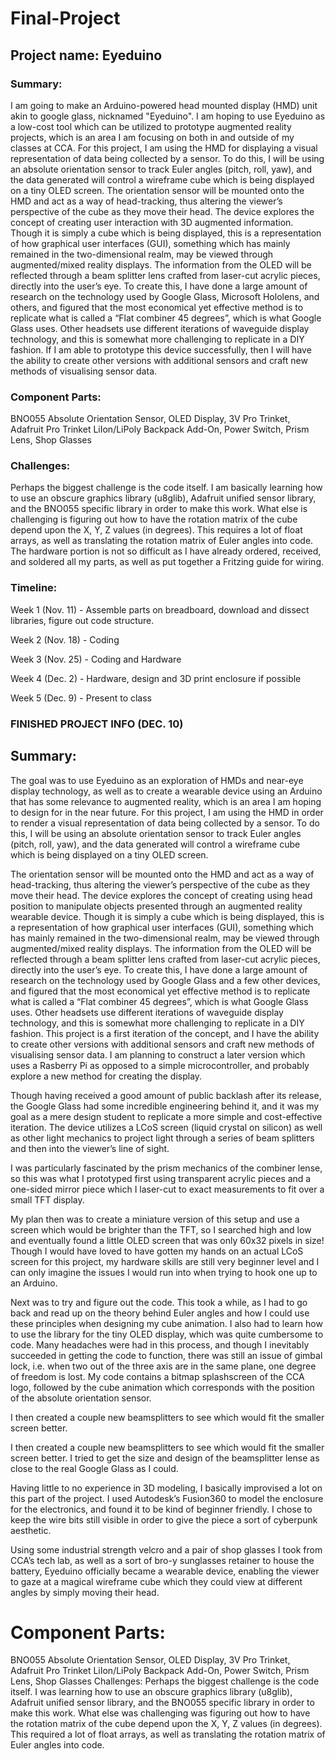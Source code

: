 # Final-Project

## Project name: Eyeduino

### Summary: 

I am going to make an Arduino-powered head mounted display (HMD) unit akin to google glass, nicknamed "Eyeduino". I am hoping to use Eyeduino as a low-cost tool which can be utilized to prototype augmented reality projects, which is an area I am focusing on both in and outside of my classes at CCA. For this project, I am using the HMD for displaying a visual representation of data being collected by a sensor. To do this, I will be using an absolute orientation sensor to track Euler angles (pitch, roll, yaw), and the data generated will control a wireframe cube which is being displayed on a tiny OLED screen. The orientation sensor will be mounted onto the HMD and act as a way of head-tracking, thus altering the viewer’s perspective of the cube as they move their head. The device explores the concept of creating user interaction with 3D augmented information. Though it is simply a cube which is being displayed, this is a representation of how graphical user interfaces (GUI), something which has mainly remained in the two-dimensional realm, may be viewed through augmented/mixed reality displays. The information from the OLED will be reflected through a beam splitter lens crafted from laser-cut acrylic pieces, directly into the user’s eye. To create this, I have done a large amount of research on the technology used by Google Glass, Microsoft Hololens, and others, and figured that the most economical yet effective method is to replicate what is called a “Flat combiner 45 degrees”, which is what Google Glass uses. Other headsets use different iterations of waveguide display technology, and this is somewhat more challenging to replicate in a DIY fashion. If I am able to prototype this device successfully, then I will have the ability to create other versions with additional sensors and craft new methods of visualising sensor data. 

### Component Parts: 

BNO055 Absolute Orientation Sensor, OLED Display, 3V Pro Trinket, Adafruit Pro Trinket LiIon/LiPoly Backpack Add-On, Power Switch, Prism Lens, Shop Glasses

### Challenges: 

Perhaps the biggest challenge is the code itself. I am basically learning how to use an obscure graphics library (u8glib), Adafruit unified sensor library, and the BNO055 specific library in order to make this work. What else is challenging is figuring out how to have the rotation matrix of the cube depend upon the X, Y, Z values (in degrees). This requires a lot of float arrays, as well as translating the rotation matrix of Euler angles into code. The hardware portion is not so difficult as I have already ordered, received, and soldered all my parts, as well as put together a Fritzing guide for wiring. 

### Timeline:

 Week 1 (Nov. 11) - Assemble parts on breadboard, download and dissect libraries, figure out code structure. 
 
 Week 2 (Nov. 18) - Coding
 
 Week 3 (Nov. 25) - Coding and Hardware
 
 Week 4 (Dec. 2) - Hardware, design and 3D print enclosure if possible
 
 Week 5 (Dec. 9) - Present to class
 
 
 ### FINISHED PROJECT INFO (DEC. 10) 
 ## Summary:

The goal was to use Eyeduino as an exploration of HMDs and near-eye display technology, as well as to create a wearable device using an Arduino that has some relevance to augmented reality, which is an area I am hoping to design for in the near future. For this project, I am using the HMD in order to render a visual representation of data being collected by a sensor. To do this, I will be using an absolute orientation sensor to track Euler angles (pitch, roll, yaw), and the data generated will control a wireframe cube which is being displayed on a tiny OLED screen.

 The orientation sensor will be mounted onto the HMD and act as a way of head-tracking, thus altering the viewer’s perspective of the cube as they move their head. The device explores the concept of creating using head position to manipulate objects presented through an augmented reality wearable device. Though it is simply a cube which is being displayed, this is a representation of how graphical user interfaces (GUI), something which has mainly remained in the two-dimensional realm, may be viewed through augmented/mixed reality displays. The information from the OLED will be reflected through a beam splitter lens crafted from laser-cut acrylic pieces, directly into the user’s eye. 
To create this, I have done a large amount of research on the technology used by Google Glass and a few other devices, and figured that the most economical yet effective method is to replicate what is called a “Flat combiner 45 degrees”, which is what Google Glass uses. Other headsets use different iterations of waveguide display technology, and this is somewhat more challenging to replicate in a DIY fashion. This project is a first iteration of the concept, and I have the ability to create other versions with additional sensors and craft new methods of visualising sensor data. I am planning to construct a later version which uses a Rasberry Pi as opposed to a simple microcontroller, and probably explore a new method for creating the display.

Though having received a good amount of public backlash after its release, the Google Glass had some incredible engineering behind it, and it was my goal as a mere design student to replicate a more simple and cost-effective iteration. The device utilizes a LCoS screen (liquid crystal on silicon) as well as other light mechanics to project light through a series of beam splitters and then into the viewer’s line of sight.

 I was particularly fascinated by the prism mechanics of the combiner lense, so this was what I prototyped first using transparent acrylic pieces and a one-sided mirror piece which I laser-cut to exact measurements to fit over a small TFT display. 
 
My plan then was to create a miniature version of this setup and use a screen which would be brighter than the TFT, so I searched high and low and eventually found a little OLED screen that was only 60x32 pixels in size! Though I would have loved to have gotten my hands on an actual LCoS screen for this project, my hardware skills are still very beginner level and I can only imagine the issues I would run into when trying to hook one up to an Arduino. 

Next was to try and figure out the code. This took a while, as I had to go back and read up on the theory behind Euler angles and how I could use these principles when designing my cube animation. I also had to learn how to use the library for the tiny OLED display, which was quite cumbersome to code. Many headaches were had in this process, and though I inevitably succeeded in getting the code to function, there was still an issue of gimbal lock, i.e. when two out of the three axis are in the same plane, one degree of freedom is lost. My code contains a bitmap splashscreen of the CCA logo, followed by the cube animation which corresponds with the position of the absolute orientation sensor.


I then created a couple new beamsplitters to see which would fit the smaller screen better. 

I then created a couple new beamsplitters to see which would fit the smaller screen better. I tried to get the size and design of the beamsplitter lense as close to the real Google Glass as I could. 

 Having little to no experience in 3D modeling, I basically improvised a lot on this part of the project. I used Autodesk’s Fusion360 to model the enclosure for the electronics, and found it to be kind of beginner friendly. I chose to keep the wire bits still visible in order to give the piece a sort of cyberpunk aesthetic. 


Using some industrial strength velcro and a pair of shop glasses I took from CCA’s tech lab, as well as a sort of bro-y sunglasses retainer to house the battery, Eyeduino officially became a wearable device, enabling the viewer to gaze at a magical wireframe cube which they could view at different angles by simply moving their head. 





# Component Parts:
BNO055 Absolute Orientation Sensor, OLED Display, 3V Pro Trinket, Adafruit Pro Trinket LiIon/LiPoly Backpack Add-On, Power Switch, Prism Lens, Shop Glasses
Challenges:
Perhaps the biggest challenge is the code itself. I was learning how to use an obscure graphics library (u8glib), Adafruit unified sensor library, and the BNO055 specific library in order to make this work. What else was challenging was figuring out how to have the rotation matrix of the cube depend upon the X, Y, Z values (in degrees). This required a lot of float arrays, as well as translating the rotation matrix of Euler angles into code. 
 
 
